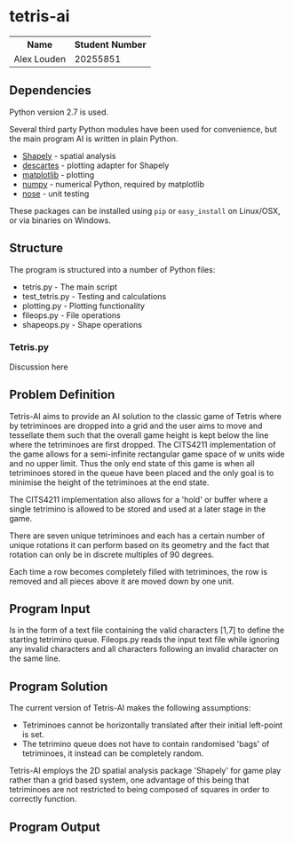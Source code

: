 tetris-ai
=========

<table>
  <tr>
    <th>Name</th><th>Student Number</th>
  </tr>
  <tr>
    <td>Alex Louden</td><td>20255851</td>
  </tr>
</table>

Dependencies
------------

Python version 2.7 is used.

Several third party Python modules have been used for convenience, but the main program AI is written in plain Python.

 * [Shapely](http://toblerity.github.io/shapely/manual.html) - spatial analysis
 * [descartes](https://pypi.python.org/pypi/descartes) - plotting adapter for Shapely
 * [matplotlib](http://matplotlib.org/) - plotting
 * [numpy](http://numpy.scipy.org/) - numerical Python, required by matplotlib
 * [nose](https://nose.readthedocs.org/en/latest/) - unit testing

These packages can be installed using `pip` or `easy_install` on Linux/OSX, or via binaries on Windows.

Structure
---------

The program is structured into a number of Python files:

 * tetris.py - The main script
 * test_tetris.py - Testing and calculations
 * plotting.py - Plotting functionality
 * fileops.py - File operations
 * shapeops.py - Shape operations

### Tetris.py

Discussion here

Problem Definition
------------------
Tetris-AI aims to provide an AI solution to the classic game of Tetris where by tetriminoes are dropped into a grid and
the user aims to move and tessellate them such that the overall game height is kept below the line where the tetriminoes are first dropped.
The CITS4211 implementation of the game allows for a semi-infinite rectangular game space of w units wide and no upper limit.
Thus the only end state of this game is when all tetriminoes stored in the queue have been placed and the only goal is to
minimise the height of the tetriminoes at the end state.

The CITS4211 implementation also allows for a 'hold' or buffer where a single tetrimino is allowed to be stored and used at
a later stage in the game.

There are seven unique tetriminoes and each has a certain number of unique rotations it can perform based on its geometry
and the fact that rotation can only be in discrete multiples of 90 degrees.

Each time a row becomes completely filled with tetriminoes, the row is removed and all pieces above it are moved down by
one unit.

Program Input
-------------
Is in the form of a text file containing the valid characters [1,7] to define the starting tetrimino queue.
Fileops.py reads the input text file while ignoring any invalid characters and all characters following an invalid character on the same line.

Program Solution
----------------
The current version of Tetris-AI makes the following assumptions:
- Tetriminoes cannot be horizontally translated after their initial left-point is set.
- The tetrimino queue does not have to contain randomised 'bags' of tetriminoes, it instead can be completely random.

Tetris-AI employs the 2D spatial analysis package 'Shapely' for game play rather than a grid based system, one advantage
of this being that tetriminoes are not restricted to being composed of squares in order to correctly function.




Program Output
--------------

